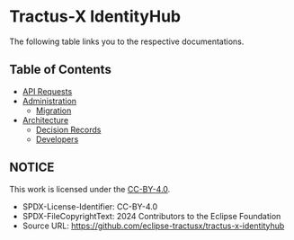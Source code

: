 # Tractus-X IdentityHub



The following table links you to the respective documentations.

## **Table of Contents**


- [API Requests](api/README.md)
- [Administration](admin)
    - [Migration](admin/migration-guide.md)
- [Architecture](architecture)
    - [Decision Records](architecture/decision-records)
    - [Developers](architecture/developers)

## NOTICE

This work is licensed under the [CC-BY-4.0](https://creativecommons.org/licenses/by/4.0/legalcode).

- SPDX-License-Identifier: CC-BY-4.0
- SPDX-FileCopyrightText: 2024 Contributors to the Eclipse Foundation
- Source URL: <https://github.com/eclipse-tractusx/tractus-x-identityhub>